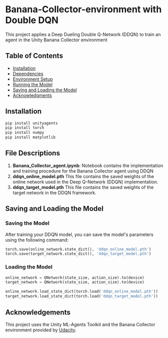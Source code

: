 # Banana-Collector-environment with Double DQN

This project applies a Deep Dueling Double Q-Network (DDQN) to train an agent in the Unity Banana Collector environment

## Table of Contents
- [Installation](#installation)
- [Dependencies](#dependencies)
- [Environment Setup](#environment-setup)
- [Running the Model](#running-the-model)
- [Saving and Loading the Model](#saving-and-loading-the-model)
- [Acknowledgments](#acknowledgments)

## Installation

```python
pip install unityagents
pip install torch
pip install numpy
pip install matplotlib
```
## File Descriptions

1. **Banana_Collector_agent.ipynb**: Notebook contains the implementation and training procedure for the Banana Collector agent using DDQN
2. **ddqn_online_model.pth** This file contains the saved weights of the online network used in the Deep Q-Network (DDQN) implementation.
3. **ddqn_target_model.pth** This file contains the saved weights of the target network in the DDQN framework.




## Saving and Loading the Model

### Saving the Model

After training your DDQN model, you can save the model's parameters using the following command:

```python
torch.save(online_network.state_dict(), 'ddqn_online_model.pth')
torch.save(target_network.state_dict(), 'ddqn_target_model.pth')
```

### Loading the Model
```python
online_network = QNetwork(state_size, action_size).to(device)
target_network = QNetwork(state_size, action_size).to(device)

online_network.load_state_dict(torch.load('ddqn_online_model.pth'))
target_network.load_state_dict(torch.load('ddqn_target_model.pth'))
```

## Acknowledgements
This project uses the Unity ML-Agents Toolkit and the Banana Collector environment provided by [Udacity](https://www.udacity.com/).
